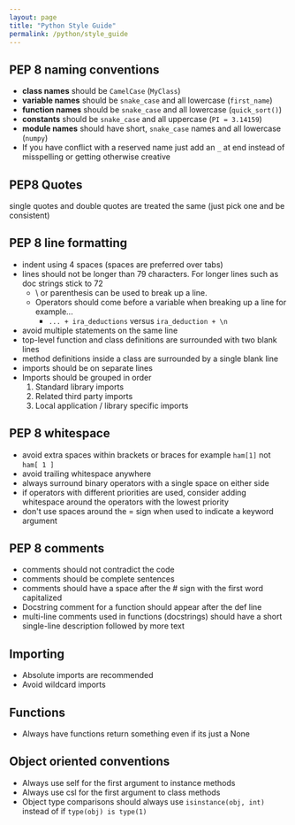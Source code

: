 ```yaml
---
layout: page
title: "Python Style Guide"
permalink: /python/style_guide
---
```


## PEP 8 naming conventions

* **class names** should be `CamelCase` (`MyClass`)
* **variable names** should be `snake_case` and all lowercase (`first_name`)
* **function names** should be `snake_case` and all lowercase (`quick_sort()`)
* **constants** should be `snake_case` and all uppercase (`PI = 3.14159`)
* **module names** should have short, `snake_case` names and all lowercase (`numpy`)
* If you have conflict with a reserved name just add an `_` at end instead of misspelling or getting otherwise creative

## PEP8 Quotes

single quotes and double quotes are treated the same (just pick one and be consistent)

## PEP 8 line formatting

* indent using 4 spaces (spaces are preferred over tabs)
* lines should not be longer than 79 characters.  For longer lines such as doc strings stick to 72
  * \ or parenthesis can be used to break up a line.  
  * Operators should come before a variable when breaking up a line for example...
    * `... + ira_deductions` versus `ira_deduction + \n`
* avoid multiple statements on the same line
* top-level function and class definitions are surrounded with two blank lines
* method definitions inside a class are surrounded by a single blank line
* imports should be on separate lines
* Imports should be grouped in order
  1. Standard library imports
  2. Related third party imports
  3. Local application / library specific imports

## PEP 8 whitespace

* avoid extra spaces within brackets or braces for example `ham[1]` not `ham[ 1 ]`
* avoid trailing whitespace anywhere
* always surround binary operators with a single space on either side
* if operators with different priorities are used, consider adding whitespace around the operators with the lowest priority
* don't use spaces around the = sign when used to indicate a keyword argument

## PEP 8 comments

* comments should not contradict the code
* comments should be complete sentences
* comments should have a space after the # sign with the first word capitalized
* Docstring comment for a function should appear after the def line
* multi-line comments used in functions (docstrings) should have a short single-line description followed by more text

## Importing

* Absolute imports are recommended
* Avoid wildcard imports

## Functions

* Always have functions return something even if its just a None

## Object oriented conventions

* Always use self for the first argument to instance methods
* Always use csl for the first argument to class methods
* Object type comparisons should always use `isinstance(obj, int)` instead of if `type(obj) is type(1)`
